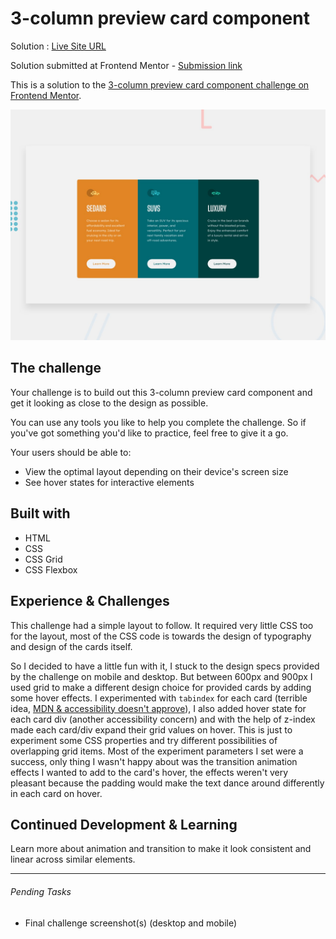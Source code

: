 # 3-column preview card component

Solution : [Live Site URL](https://frontend-mentor-challenges-ecru.vercel.app/3-column-preview-card-component/)

Solution submitted  at Frontend Mentor - [Submission link](https://www.frontendmentor.io/solutions/3column-preview-card-component-with-unique-tablet-view-9lWoAoGXF)

This is a solution to the [3-column preview card component challenge on Frontend Mentor](https://www.frontendmentor.io/challenges/3column-preview-card-component-pH92eAR2-). 

![Design preview for the 3-column preview card component coding challenge](./design/desktop-preview.jpg)
 
## The challenge

Your challenge is to build out this 3-column preview card component and get it looking as close to the design as possible.

You can use any tools you like to help you complete the challenge. So if you've got something you'd like to practice, feel free to give it a go.

Your users should be able to:

- View the optimal layout depending on their device's screen size
- See hover states for interactive elements

## Built with
- HTML
- CSS
- CSS Grid
-  CSS Flexbox

## Experience & Challenges
This challenge had a simple layout to follow. It required very little CSS too for the layout, most of the CSS code is towards the design of typography and design of the cards itself. 

So I decided to have a little fun with it, I stuck to the design specs provided by the challenge on mobile and desktop. But between 600px and 900px I used grid to make a different design choice for provided cards by adding some hover effects. I experimented with `tabindex` for each card (terrible idea, [MDN & accessibility doesn't approve](https://developer.mozilla.org/en-US/docs/Web/HTML/Global_attributes/tabindex#accessibility_concerns)), I also added hover state for each card div (another accessibility concern) and with the help of z-index made each card/div expand their grid values on hover. This is just to experiment some CSS properties and try different possibilities of overlapping grid items. Most of the experiment parameters I set were a success, only thing I wasn't happy about was the transition animation effects I wanted to add to the card's hover, the effects weren't very pleasant because the padding would make the text dance around differently in each card on hover.

## Continued Development & Learning

Learn more about animation and transition to make it look consistent and linear across similar elements.

---

###### Pending Tasks 

- Final challenge screenshot(s) (desktop and mobile)
